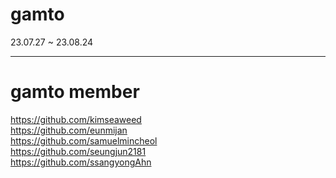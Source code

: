 # gamto

 23.07.27 ~ 23.08.24


<hr>

# gamto member
https://github.com/kimseaweed<br>
https://github.com/eunmijan<br>
https://github.com/samuelmincheol<br>
https://github.com/seungjun2181<br>
https://github.com/ssangyongAhn<br>
